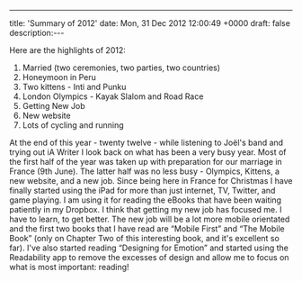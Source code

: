 ---
title: 'Summary of 2012'
date: Mon, 31 Dec 2012 12:00:49 +0000
draft: false
description:---

Here are the highlights of 2012:

1.  Married (two ceremonies, two parties, two countries)
2.  Honeymoon in Peru
3.  Two kittens - Inti and Punku
4.  London Olympics - Kayak Slalom and Road Race
5.  Getting New Job
6.  New website
7.  Lots of cycling and running

At the end of this year - twenty twelve - while listening to Joël's band and trying out iA Writer I look back on what has been a very busy year. Most of the first half of the year was taken up with preparation for our marriage in France (9th June). The latter half was no less busy - Olympics, Kittens, a new website, and a new job. Since being here in France for Christmas I have finally started using the iPad for more than just internet, TV, Twitter, and game playing. I am using it for reading the eBooks that have been waiting patiently in my Dropbox. I think that getting my new job has focused me. I have to learn, to get better. The new job will be a lot more mobile orientated and the first two books that I have read are “Mobile First” and “The Mobile Book” (only on Chapter Two of this interesting book, and it's excellent so far). I've also started reading “Designing for Emotion” and started using the Readability app to remove the excesses of design and allow me to focus on what is most important: reading!